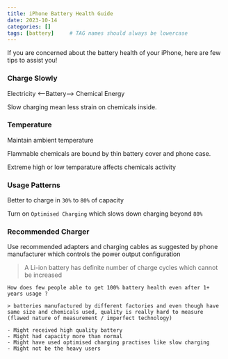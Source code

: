 ```yaml
---
title: iPhone Battery Health Guide
date: 2023-10-14 
categories: []
tags: [battery]     # TAG names should always be lowercase
---
```


If you are concerned about the battery health of your iPhone, here are few tips to assist you!

### Charge Slowly

Electricity <--Battery--> Chemical Energy

Slow charging mean less strain on chemicals inside.

### Temperature

Maintain ambient temperature

Flammable chemicals are bound by thin battery cover and phone case.

Extreme high or low temparature affects chemicals activity

### Usage Patterns

Better to charge in `30%` to `80%` of capacity

Turn on `Optimised Charging` which slows down charging beyond `80%`

### Recommended Charger

Use recommended adapters and charging cables as suggested by phone manufacturer which controls the power output configuration

> A Li-ion battery has definite number of charge cycles which cannot be increased

```
How does few people able to get 100% battery health even after 1+ years usage ?

> batteries manufactured by different factories and even though have same size and chemicals used, quality is really hard to measure (flawed nature of measurement / imperfect technology)

- Might received high quality battery
- Might had capacity more than normal
- Might have used optimised charging practises like slow charging
- Might not be the heavy users
```
